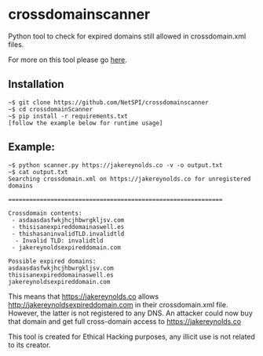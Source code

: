 # crossdomainscanner
Python tool to check for expired domains still allowed in crossdomain.xml files.

For more on this tool please go [here](https://blog.netspi.com/defeating-csrf-protections-expired-cross-domain-xml-domains/).
## Installation
```
~$ git clone https://github.com/NetSPI/crossdomainscanner
~$ cd crossdomainScanner
~$ pip install -r requirements.txt
[follow the example below for runtime usage]
```
## Example:

```
~$ python scanner.py https://jakereynolds.co -v -o output.txt
~$ cat output.txt
Searching crossdomain.xml on https://jakereynolds.co for unregistered domains

=============================================================

Crossdomain contents:
 - asdaasdasfwkjhcjhbwrgkljsv.com
 - thisisanexpireddomainaswell.es
 - thishasaninvalidTLD.invalidtld
  - Invalid TLD: invalidtld
 - jakereynoldsexpireddomain.com

Possible expired domains:
asdaasdasfwkjhcjhbwrgkljsv.com
thisisanexpireddomainaswell.es
jakereynoldsexpireddomain.com
```

This means that https://jakereynolds.co allows http://jakereynoldsexpireddomain.com in their crossdomain.xml file.  However, the latter is not registered to any DNS.  An attacker could now buy that domain and get full cross-domain access to https://jakereynolds.co

This tool is created for Ethical Hacking purposes, any illicit use is not related to its creator.
